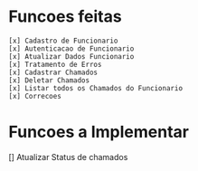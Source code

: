 # Funcoes feitas
````
[x] Cadastro de Funcionario
[x] Autenticacao de Funcionario
[x] Atualizar Dados Funcionario
[x] Tratamento de Erros 
[x] Cadastrar Chamados
[x] Deletar Chamados
[x] Listar todos os Chamados do Funcionario
[x] Correcoes 
````
# Funcoes a Implementar 
[] Atualizar Status de chamados
```
